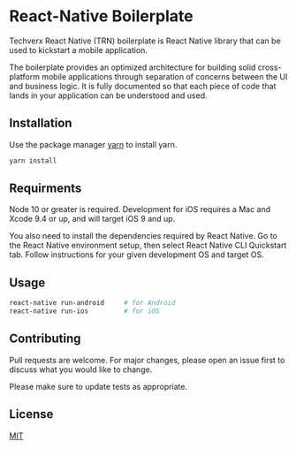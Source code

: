 # React-Native Boilerplate 

Techverx React Native (TRN) boilerplate is React Native library that can be used to kickstart a mobile application.

The boilerplate provides an optimized architecture for building solid cross-platform mobile applications through separation of concerns between the UI and business logic. It is fully documented so that each piece of code that lands in your application can be understood and used.

## Installation

Use the package manager [yarn](https://yarnpkg.com/) to install yarn.

```bash
yarn install
```

## Requirments

Node 10 or greater is required. Development for iOS requires a Mac and Xcode 9.4 or up, and will target iOS 9 and up.

You also need to install the dependencies required by React Native.
Go to the React Native environment setup, then select React Native CLI Quickstart tab.
Follow instructions for your given development OS and target OS.

## Usage

```bash
react-native run-android     # for Android 
react-native run-ios         # for iOS 

```

## Contributing
Pull requests are welcome. For major changes, please open an issue first to discuss what you would like to change.

Please make sure to update tests as appropriate.

## License
[MIT](https://choosealicense.com/licenses/mit/)